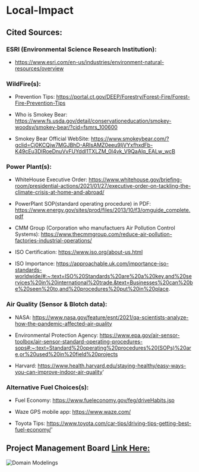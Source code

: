 # Local-Impact

## Cited Sources:
### ESRI (Environmental Science Research Institution):
- https://www.esri.com/en-us/industries/environment-natural-resources/overview

### WildFire(s): 
- Prevention Tips: 
https://portal.ct.gov/DEEP/Forestry/Forest-Fire/Forest-Fire-Prevention-Tips

- Who is Smokey Bear: 
https://www.fs.usda.gov/detail/conservationeducation/smokey-woodsy/smokey-bear/?cid=fsmrs_100600

- Smokey Bear Official WebSite: 
https://www.smokeybear.com/?gclid=Cj0KCQjw7MGJBhD-ARIsAMZ0eeu9IjVYxfhxdFb-K49cEu3DIRoeDnuVvFUYddl1TXLZM_0I4vk_V9QaAlq_EALw_wcB

### Power Plant(s):
- WhiteHouse Executive Order: 
https://www.whitehouse.gov/briefing-room/presidential-actions/2021/01/27/executive-order-on-tackling-the-climate-crisis-at-home-and-abroad/

- PowerPlant SOP(standard operating procedure) in PDF: 
https://www.energy.gov/sites/prod/files/2013/10/f3/omguide_complete.pdf

- CMM Group (Corporation who manufactuers Air Pollution Control Systems):
https://www.thecmmgroup.com/reduce-air-pollution-factories-industrial-operations/

- ISO Certification:
https://www.iso.org/about-us.html

- ISO Importance: 
https://approachable.uk.com/importance-iso-standards-worldwide/#:~:text=ISO%20Standards%20are%20a%20key,and%20services%20in%20international%20trade.&text=Businesses%20can%20be%20seen%20to,and%20procedures%20put%20in%20place.

### Air Quality (Sensor & Blotch data):
- NASA: 
https://www.nasa.gov/feature/esnt/2021/qa-scientists-analyze-how-the-pandemic-affected-air-quality

- Environmental Protection Agency:
https://www.epa.gov/air-sensor-toolbox/air-sensor-standard-operating-procedures-sops#:~:text=Standard%20operating%20procedures%20(SOPs)%20are,or%20used%20in%20field%20projects

- Harvard: 
https://www.health.harvard.edu/staying-healthy/easy-ways-you-can-improve-indoor-air-quality'

### Alternative Fuel Choices(s):
- Fuel Economy: 
https://www.fueleconomy.gov/feg/driveHabits.jsp

- Waze GPS mobile app: 
https://www.waze.com/

- Toyota Tips: 
https://www.toyota.com/car-tips/driving-tips-getting-best-fuel-economy/'



## Project Management Board [Link Here:](https://miro.com/app/board/o9J_l3984Ic=/)
![Domain Modelings](https://res.cloudinary.com/duwtuqr0p/image/upload/v1630054804/Wireframe_tr5sht.png "Domain Modeling")
